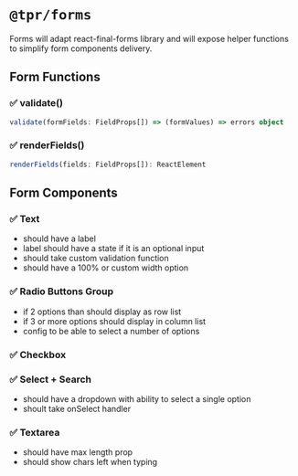 # `@tpr/forms`

Forms will adapt react-final-forms library and will expose helper functions to simplify form components delivery.

## Form Functions

### ✅ validate()

```ts
validate(formFields: FieldProps[]) => (formValues) => errors object
```

### ✅ renderFields()

```ts
renderFields(fields: FieldProps[]): ReactElement
```

## Form Components

### ✅ Text

- should have a label
- label should have a state if it is an optional input
- should take custom validation function
- should have a 100% or custom width option

### ✅ Radio Buttons Group

- if 2 options than should display as row list
- if 3 or more options should display in column list
- config to be able to select a number of options

### ✅ Checkbox

### ✅ Select + Search

- should have a dropdown with ability to select a single option
- shoult take onSelect handler

### ✅ Textarea

- should have max length prop
- should show chars left when typing
